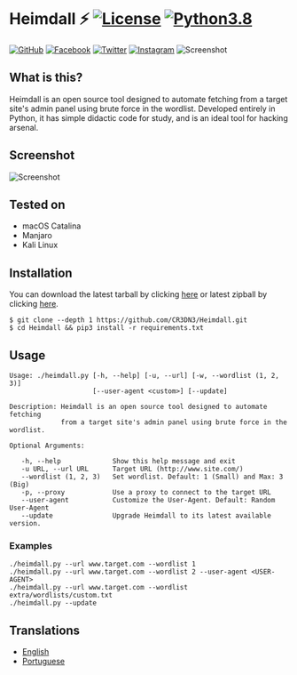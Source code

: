# Heimdall ⚡️ [![License](https://img.shields.io/badge/License-MIT-critical.svg?style=flat-square)](https://github.com/CR3DN3/Heimdall/blob/master/LICENSE) [![Python3.8](https://img.shields.io/badge/Python-3.8-yellow.svg?style=flat-square&logo=python)](https://www.python.org/)

[![GitHub](https://img.shields.io/badge/GitHub-CR3DN3-inactive.svg?style=social&logo=github)](https://github.com/CR3DN3/)
[![Facebook](https://img.shields.io/badge/Facebook-inactive.svg?style=social&logo=Facebook)](https://www.facebook.com/oldygor/)
[![Twitter](https://img.shields.io/badge/Twitter-CR3DN3-inactive.svg?style=social&logo=twitter)](https://twitter.com/CR3DN3/)
[![Instagram](https://img.shields.io/badge/Instagram-inactive.svg?style=social&logo=Instagram)](https://instagram.com/oldygor)
![Screenshot](https://raw.githubusercontent.com/CR3DN3/Heimdall/master/doc/images/heimdall.gif)

## What is this?

Heimdall is an open source tool designed to automate fetching from a target site's admin panel using brute force in the wordlist. Developed entirely in Python, it has simple didactic code for study, and is an ideal tool for hacking arsenal.

## Screenshot

![Screenshot](https://raw.githubusercontent.com/CR3DN3/Heimdall/master/doc/images/screenshot.png)

## Tested on

* macOS Catalina
* Manjaro
* Kali Linux

## Installation

You can download the latest tarball by clicking [here](https://github.com/CR3DN3/Heimdall/tarball/master) or latest zipball by clicking [here](https://github.com/CR3DN3/Heimdall/zipball/master).

    $ git clone --depth 1 https://github.com/CR3DN3/Heimdall.git
    $ cd Heimdall && pip3 install -r requirements.txt

## Usage

```
Usage: ./heimdall.py [-h, --help] [-u, --url] [-w, --wordlist (1, 2, 3)]
                     [--user-agent <custom>] [--update]

Description: Heimdall is an open source tool designed to automate fetching 
             from a target site's admin panel using brute force in the wordlist.

Optional Arguments:

   -h, --help             Show this help message and exit
   -u URL, --url URL      Target URL (http://www.site.com/)
   --wordlist (1, 2, 3)   Set wordlist. Default: 1 (Small) and Max: 3 (Big)
   -p, --proxy            Use a proxy to connect to the target URL
   --user-agent           Customize the User-Agent. Default: Random User-Agent
   --update               Upgrade Heimdall to its latest available version.
```

### Examples

```
./heimdall.py --url www.target.com --wordlist 1
./heimdall.py --url www.target.com --wordlist 2 --user-agent <USER-AGENT>
./heimdall.py --url www.target.com --wordlist extra/wordlists/custom.txt
./heimdall.py --update
```

## Translations

* [English](https://github.com/CR3DN3/Heimdall/blob/master/README.md)
* [Portuguese](https://github.com/CR3DN3/Heimdall/blob/master/doc/translations/README-pt-BR.md)